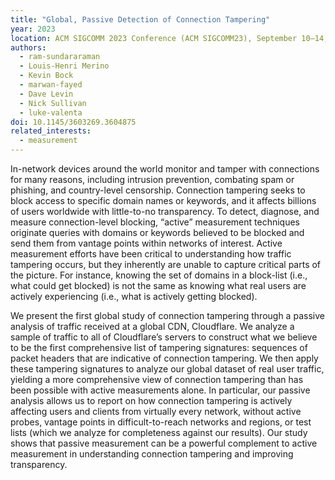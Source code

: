 ```yaml
---
title: "Global, Passive Detection of Connection Tampering"
year: 2023
location: ACM SIGCOMM 2023 Conference (ACM SIGCOMM23), September 10–14, 2023, New York, NY, USA.
authors:
  - ram-sundararaman
  - Louis-Henri Merino
  - Kevin Bock
  - marwan-fayed
  - Dave Levin
  - Nick Sullivan
  - luke-valenta
doi: 10.1145/3603269.3604875
related_interests:
  - measurement
---
```


In-network devices around the world monitor and tamper with connections for many reasons, including intrusion prevention, combating spam or phishing, and country-level censorship. Connection tampering seeks to block access to specific domain names or keywords, and it affects billions of users worldwide with little-to-no transparency. To detect, diagnose, and measure connection-level blocking, “active” measurement techniques originate queries with domains or keywords believed to be blocked and send them from vantage points within networks of interest. Active measurement efforts have been critical to understanding how traffic tampering occurs, but they inherently are unable to capture critical parts of the picture. For instance, knowing the set of domains in a block-list (i.e., what could get blocked) is not the same as knowing what real users are actively experiencing (i.e., what is actively getting blocked).

We present the first global study of connection tampering through a passive analysis of traffic received at a global CDN, Cloudflare. We analyze a sample of traffic to all of Cloudflare’s servers to construct what we believe to be the first comprehensive list of tampering signatures: sequences of packet headers that are indicative of connection tampering. We then apply these tampering signatures to analyze our global dataset of real user traffic, yielding a more comprehensive view of connection tampering than has been possible with active measurements alone. In particular, our passive analysis allows us to report on how connection tampering is actively affecting users and clients from virtually every network, without active probes, vantage points in difficult-to-reach networks and regions, or test lists (which we analyze for completeness against our results). Our study shows that passive measurement can be a powerful complement to active measurement in understanding connection tampering and improving transparency.
